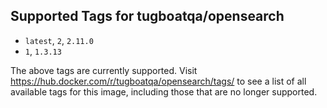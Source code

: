 ## Supported Tags for tugboatqa/opensearch

* `latest`, `2`, `2.11.0`
* `1`, `1.3.13`

The above tags are currently supported. Visit https://hub.docker.com/r/tugboatqa/opensearch/tags/ to see a list of all available tags for this image, including those that are no longer supported.
